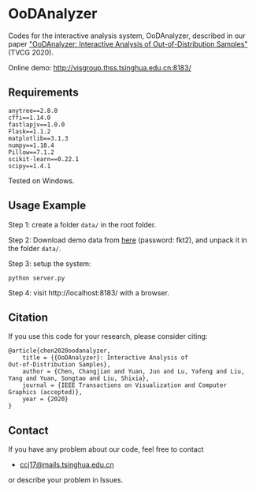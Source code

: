 OoDAnalyzer
==================================================================

Codes for the interactive analysis system, OoDAnalyzer, described in our paper ["OoDAnalyzer: Interactive Analysis of
Out-of-Distribution Samples"](https://ieeexplore.ieee.org/document/8994105) (TVCG 2020).

Online demo: http://visgroup.thss.tsinghua.edu.cn:8183/

Requirements
----------
```
anytree==2.8.0
cffi==1.14.0
fastlapjv==1.0.0
Flask==1.1.2
matplotlib==3.1.3
numpy==1.18.4
Pillow==7.1.2
scikit-learn==0.22.1
scipy==1.4.1
```
Tested on Windows.

Usage Example
-----
Step 1: create a folder `data/` in the root folder.

Step 2: Download demo data from [here](https://pan.baidu.com/s/11sbSspp7E9kD9SD6NeaJ6g) (password: fkt2), and unpack it in the folder `data/`.

Step 3: setup the system:
```
python server.py
```

Step 4: visit http://localhost:8183/ with a browser.


## Citation
If you use this code for your research, please consider citing:
```
@article{chen2020oodanalyzer,
    title = {{OoDAnalyzer}: Interactive Analysis of
Out-of-Distribution Samples},
    author = {Chen, Changjian and Yuan, Jun and Lu, Yafeng and Liu, Yang and Yuan, Songtao and Liu, Shixia},
    journal = {IEEE Transactions on Visualization and Computer Graphics (accepted)},
    year = {2020}
}
```

## Contact
If you have any problem about our code, feel free to contact
- ccj17@mails.tsinghua.edu.cn

or describe your problem in Issues.
